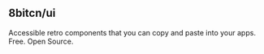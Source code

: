 ## 8bitcn/ui

Accessible retro components that you can copy and paste into your apps. Free. Open Source.